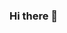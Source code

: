 ### Hi there 👋

<!--
**ZionMiller/ZionMiller** is a ✨ _special_ ✨ repository because its `README.md` (this file) appears on your GitHub profile.

👋 Hi, my name is Zion Miller. Welcome to my page! 
👀 I'm currently hunting for full-stack engineering roles 
🎉 I recently graduated from Flatiron Bootcamp
🏄‍♂️ When I'm not coding, I'm surfing

⚡ Fun fact: I was a professionally ranked downhill skateboard racer growing up
